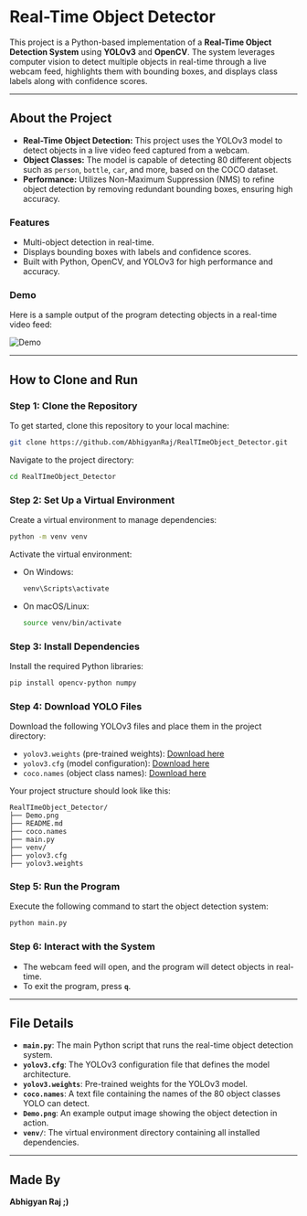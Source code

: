 # **Real-Time Object Detector**

This project is a Python-based implementation of a **Real-Time Object Detection System** using **YOLOv3** and **OpenCV**. The system leverages computer vision to detect multiple objects in real-time through a live webcam feed, highlights them with bounding boxes, and displays class labels along with confidence scores.

---

## **About the Project**
- **Real-Time Object Detection:** This project uses the YOLOv3 model to detect objects in a live video feed captured from a webcam.
- **Object Classes:** The model is capable of detecting 80 different objects such as `person`, `bottle`, `car`, and more, based on the COCO dataset.
- **Performance:** Utilizes Non-Maximum Suppression (NMS) to refine object detection by removing redundant bounding boxes, ensuring high accuracy.

### **Features**
- Multi-object detection in real-time.
- Displays bounding boxes with labels and confidence scores.
- Built with Python, OpenCV, and YOLOv3 for high performance and accuracy.

### **Demo**
Here is a sample output of the program detecting objects in a real-time video feed:

![Demo](Demo.png)

---

## **How to Clone and Run**

### **Step 1: Clone the Repository**
To get started, clone this repository to your local machine:
```bash
git clone https://github.com/AbhigyanRaj/RealTImeObject_Detector.git
```
Navigate to the project directory:
```bash
cd RealTImeObject_Detector
```

### **Step 2: Set Up a Virtual Environment**
Create a virtual environment to manage dependencies:
```bash
python -m venv venv
```
Activate the virtual environment:
- On Windows:
  ```bash
  venv\Scripts\activate
  ```
- On macOS/Linux:
  ```bash
  source venv/bin/activate
  ```

### **Step 3: Install Dependencies**
Install the required Python libraries:
```bash
pip install opencv-python numpy
```

### **Step 4: Download YOLO Files**
Download the following YOLOv3 files and place them in the project directory:
- `yolov3.weights` (pre-trained weights): [Download here](https://pjreddie.com/media/files/yolov3.weights)
- `yolov3.cfg` (model configuration): [Download here](https://github.com/pjreddie/darknet/blob/master/cfg/yolov3.cfg)
- `coco.names` (object class names): [Download here](https://github.com/pjreddie/darknet/blob/master/data/coco.names)

Your project structure should look like this:
```
RealTImeObject_Detector/
├── Demo.png
├── README.md
├── coco.names
├── main.py
├── venv/
├── yolov3.cfg
├── yolov3.weights
```

### **Step 5: Run the Program**
Execute the following command to start the object detection system:
```bash
python main.py
```

### **Step 6: Interact with the System**
- The webcam feed will open, and the program will detect objects in real-time.
- To exit the program, press **`q`**.

---

## **File Details**
- **`main.py`**: The main Python script that runs the real-time object detection system.
- **`yolov3.cfg`**: The YOLOv3 configuration file that defines the model architecture.
- **`yolov3.weights`**: Pre-trained weights for the YOLOv3 model.
- **`coco.names`**: A text file containing the names of the 80 object classes YOLO can detect.
- **`Demo.png`**: An example output image showing the object detection in action.
- **`venv/`**: The virtual environment directory containing all installed dependencies.

---

## **Made By**
**Abhigyan Raj ;)**
